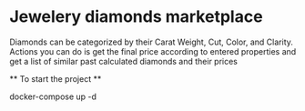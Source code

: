 # Jewelery diamonds marketplace

Diamonds can be categorized by their Carat Weight, Cut, Color, and Clarity.
Actions you can do is get the final price according to entered properties and get a list of similar past calculated diamonds and their prices

** To start the project **

docker-compose up -d
